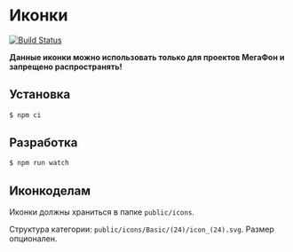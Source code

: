 # Иконки

[![Build Status](https://travis-ci.org/MegafonWebLab/design-icons.svg?branch=master)](https://travis-ci.org/MegafonWebLab/design-icons)

**Данные иконки можно использовать только для проектов МегаФон и запрещено распространять!**

## Установка

```bash
$ npm ci
```

## Разработка

```bash
$ npm run watch
```

## Иконкоделам

Иконки должны храниться в папке `public/icons`.

Структура категории: `public/icons/Basic/(24)/icon_(24).svg`. Размер опционален.
